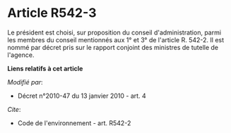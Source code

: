 # Article R542-3

Le président est choisi, sur proposition du conseil d'administration, parmi les membres du conseil mentionnés aux 1° et 3° de
l'article R. 542-2. Il est nommé par décret pris sur le rapport conjoint des ministres de tutelle de l'agence.

**Liens relatifs à cet article**

_Modifié par_:

  - Décret n°2010-47 du 13 janvier 2010 - art. 4

_Cite_:

  - Code de l'environnement - art. R542-2

